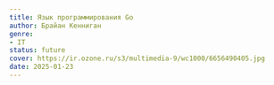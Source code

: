 ```yaml
---
title: Язык программирования Go
author: Брайан Кенниган
genre:
- IT
status: future
cover: https://ir.ozone.ru/s3/multimedia-9/wc1000/6656490405.jpg
date: 2025-01-23
---
```


